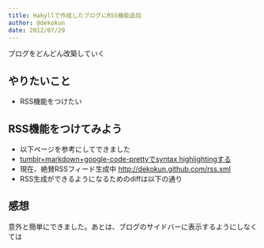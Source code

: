```yaml
---
title: Hakyllで作成したブログにRSS機能追加
author: @dekokun
date: 2012/07/29
---
```


ブログをどんどん改築していく

## やりたいこと

* RSS機能をつけたい

## RSS機能をつけてみよう

* 以下ページを参考にしてできました
* [tumblr+markdown+google-code-prettyでsyntax highlightingする](http://hackage.haskell.org/packages/archive/hakyll/3.2.7.2/doc/html/Hakyll-Web-Feed.html)
* 現在、絶賛RSSフィード生成中 http://dekokun.github.com/rss.xml
* RSS生成ができるようになるためのdiffは以下の通り

<script src="https://gist.github.com/3196214.js?file=hakyll.diff"></script>

## 感想

意外と簡単にできました。あとは、ブログのサイドバーに表示するようにしなくては
